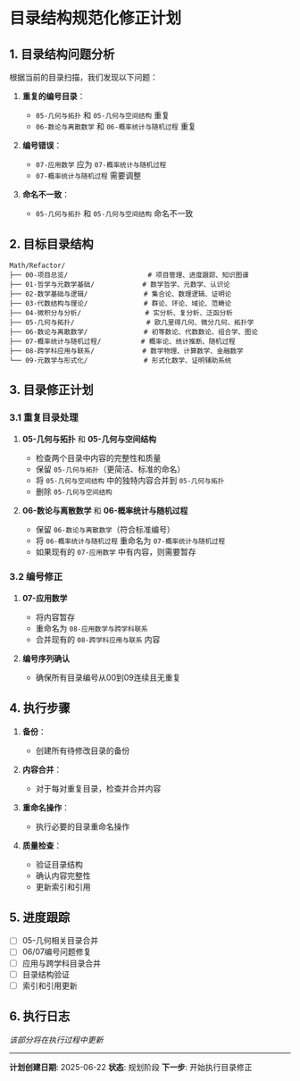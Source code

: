 # 目录结构规范化修正计划

## 1. 目录结构问题分析

根据当前的目录扫描，我们发现以下问题：

1. **重复的编号目录**：
   - `05-几何与拓扑` 和 `05-几何与空间结构` 重复
   - `06-数论与离散数学` 和 `06-概率统计与随机过程` 重复

2. **编号错误**：
   - `07-应用数学` 应为 `07-概率统计与随机过程`
   - `07-概率统计与随机过程` 需要调整

3. **命名不一致**：
   - `05-几何与拓扑` 和 `05-几何与空间结构` 命名不一致

## 2. 目标目录结构

```text
Math/Refactor/
├── 00-项目总览/                    # 项目管理、进度跟踪、知识图谱
├── 01-哲学与元数学基础/            # 数学哲学、元数学、认识论
├── 02-数学基础与逻辑/              # 集合论、数理逻辑、证明论
├── 03-代数结构与理论/              # 群论、环论、域论、范畴论
├── 04-微积分与分析/                # 实分析、复分析、泛函分析
├── 05-几何与拓扑/                  # 欧几里得几何、微分几何、拓扑学
├── 06-数论与离散数学/              # 初等数论、代数数论、组合学、图论
├── 07-概率统计与随机过程/          # 概率论、统计推断、随机过程
├── 08-跨学科应用与联系/            # 数学物理、计算数学、金融数学
└── 09-元数学与形式化/              # 形式化数学、证明辅助系统
```

## 3. 目录修正计划

### 3.1 重复目录处理

1. **05-几何与拓扑** 和 **05-几何与空间结构**
   - 检查两个目录中内容的完整性和质量
   - 保留 `05-几何与拓扑`（更简洁、标准的命名）
   - 将 `05-几何与空间结构` 中的独特内容合并到 `05-几何与拓扑`
   - 删除 `05-几何与空间结构`

2. **06-数论与离散数学** 和 **06-概率统计与随机过程**
   - 保留 `06-数论与离散数学`（符合标准编号）
   - 将 `06-概率统计与随机过程` 重命名为 `07-概率统计与随机过程`
   - 如果现有的 `07-应用数学` 中有内容，则需要暂存

### 3.2 编号修正

1. **07-应用数学**
   - 将内容暂存
   - 重命名为 `08-应用数学与跨学科联系`
   - 合并现有的 `08-跨学科应用与联系` 内容

2. **编号序列确认**
   - 确保所有目录编号从00到09连续且无重复

## 4. 执行步骤

1. **备份**：
   - 创建所有待修改目录的备份

2. **内容合并**：
   - 对于每对重复目录，检查并合并内容

3. **重命名操作**：
   - 执行必要的目录重命名操作

4. **质量检查**：
   - 验证目录结构
   - 确认内容完整性
   - 更新索引和引用

## 5. 进度跟踪

- [ ] 05-几何相关目录合并
- [ ] 06/07编号问题修复
- [ ] 应用与跨学科目录合并
- [ ] 目录结构验证
- [ ] 索引和引用更新

## 6. 执行日志

*该部分将在执行过程中更新*

---

**计划创建日期**: 2025-06-22
**状态**: 规划阶段
**下一步**: 开始执行目录修正
